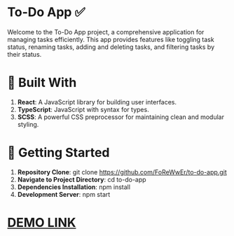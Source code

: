 # To-Do App ✅
Welcome to the To-Do App project, a comprehensive application for managing tasks efficiently. 
This app provides features like toggling task status, renaming tasks, adding and deleting tasks, and filtering tasks by their status.

# 🌟 Built With
1) **React**: A JavaScript library for building user interfaces.
2) **TypeScript**: JavaScript with syntax for types.
3) **SCSS**: A powerful CSS preprocessor for maintaining clean and modular styling.

# 🚀 Getting Started
1) **Repository Clone**: git clone https://github.com/FoReWwEr/to-do-app.git
2) **Navigate to Project Directory**: cd to-do-app
3) **Dependencies Installation**: npm install
4) **Development Server**: npm start

# [DEMO LINK](https://forewwer.github.io/to-do-app/)
